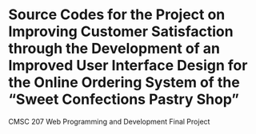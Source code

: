 # Source Codes for the Project on Improving Customer Satisfaction through the Development of an Improved User Interface Design for the Online Ordering System of the “Sweet Confections Pastry Shop”

CMSC 207 Web Programming and Development Final Project
